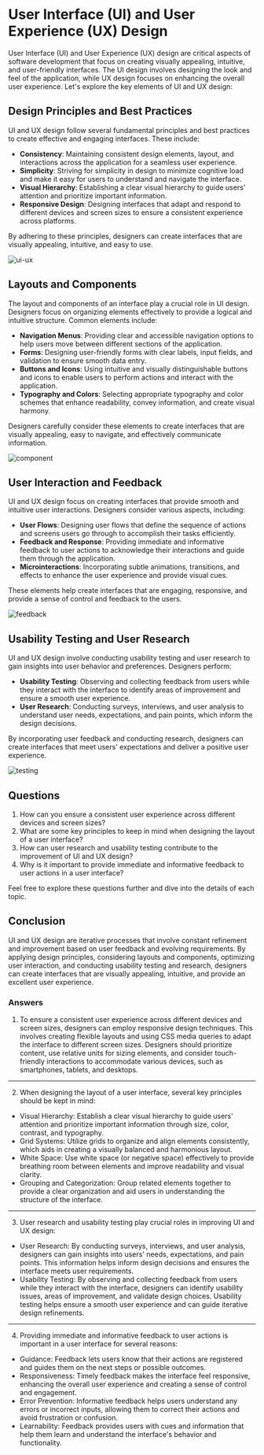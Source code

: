 # User Interface (UI) and User Experience (UX) Design

User Interface (UI) and User Experience (UX) design are critical aspects of software development that focus on creating visually appealing, intuitive, and user-friendly interfaces. The UI design involves designing the look and feel of the application, while UX design focuses on enhancing the overall user experience. Let's explore the key elements of UI and UX design:

## Design Principles and Best Practices

UI and UX design follow several fundamental principles and best practices to create effective and engaging interfaces. These include:

- **Consistency**: Maintaining consistent design elements, layout, and interactions across the application for a seamless user experience.
- **Simplicity**: Striving for simplicity in design to minimize cognitive load and make it easy for users to understand and navigate the interface.
- **Visual Hierarchy**: Establishing a clear visual hierarchy to guide users' attention and prioritize important information.
- **Responsive Design**: Designing interfaces that adapt and respond to different devices and screen sizes to ensure a consistent experience across platforms.

By adhering to these principles, designers can create interfaces that are visually appealing, intuitive, and easy to use.

![ui-ux](/ui-ux.jpg)

## Layouts and Components

The layout and components of an interface play a crucial role in UI design. Designers focus on organizing elements effectively to provide a logical and intuitive structure. Common elements include:

- **Navigation Menus**: Providing clear and accessible navigation options to help users move between different sections of the application.
- **Forms**: Designing user-friendly forms with clear labels, input fields, and validation to ensure smooth data entry.
- **Buttons and Icons**: Using intuitive and visually distinguishable buttons and icons to enable users to perform actions and interact with the application.
- **Typography and Colors**: Selecting appropriate typography and color schemes that enhance readability, convey information, and create visual harmony.

Designers carefully consider these elements to create interfaces that are visually appealing, easy to navigate, and effectively communicate information.

![component](/component.webp)

## User Interaction and Feedback

UI and UX design focus on creating interfaces that provide smooth and intuitive user interactions. Designers consider various aspects, including:

- **User Flows**: Designing user flows that define the sequence of actions and screens users go through to accomplish their tasks efficiently.
- **Feedback and Response**: Providing immediate and informative feedback to user actions to acknowledge their interactions and guide them through the application.
- **Microinteractions**: Incorporating subtle animations, transitions, and effects to enhance the user experience and provide visual cues.

These elements help create interfaces that are engaging, responsive, and provide a sense of control and feedback to the users.

![feedback](/feedback.webp)

## Usability Testing and User Research

UI and UX design involve conducting usability testing and user research to gain insights into user behavior and preferences. Designers perform:

- **Usability Testing**: Observing and collecting feedback from users while they interact with the interface to identify areas of improvement and ensure a smooth user experience.
- **User Research**: Conducting surveys, interviews, and user analysis to understand user needs, expectations, and pain points, which inform the design decisions.

By incorporating user feedback and conducting research, designers can create interfaces that meet users' expectations and deliver a positive user experience.

![testing](/testing.jpeg)

## Questions

1. How can you ensure a consistent user experience across different devices and screen sizes?
2. What are some key principles to keep in mind when designing the layout of a user interface?
3. How can user research and usability testing contribute to the improvement of UI and UX design?
4. Why is it important to provide immediate and informative feedback to user actions in a user interface?

Feel free to explore these questions further and dive into the details of each topic.

## Conclusion

UI and UX design are iterative processes that involve constant refinement and improvement based on user feedback and evolving requirements. By applying design principles, considering layouts and components, optimizing user interaction, and conducting usability testing and research, designers can create interfaces that are visually appealing, intuitive, and provide an excellent user experience.

### Answers

1. To ensure a consistent user experience across different devices and screen sizes, designers can employ responsive design techniques. This involves creating flexible layouts and using CSS media queries to adapt the interface to different screen sizes. Designers should prioritize content, use relative units for sizing elements, and consider touch-friendly interactions to accommodate various devices, such as smartphones, tablets, and desktops.

---

2. When designing the layout of a user interface, several key principles should be kept in mind:

- Visual Hierarchy: Establish a clear visual hierarchy to guide users' attention and prioritize important information through size, color, contrast, and typography.
- Grid Systems: Utilize grids to organize and align elements consistently, which aids in creating a visually balanced and harmonious layout.
- White Space: Use white space (or negative space) effectively to provide breathing room between elements and improve readability and visual clarity.
- Grouping and Categorization: Group related elements together to provide a clear organization and aid users in understanding the structure of the interface.

---

3. User research and usability testing play crucial roles in improving UI and UX design:

- User Research: By conducting surveys, interviews, and user analysis, designers can gain insights into users' needs, expectations, and pain points. This information helps inform design decisions and ensures the interface meets user requirements.
- Usability Testing: By observing and collecting feedback from users while they interact with the interface, designers can identify usability issues, areas of improvement, and validate design choices. Usability testing helps ensure a smooth user experience and can guide iterative design refinements.

---

4. Providing immediate and informative feedback to user actions is important in a user interface for several reasons:

- Guidance: Feedback lets users know that their actions are registered and guides them on the next steps or possible outcomes.
- Responsiveness: Timely feedback makes the interface feel responsive, enhancing the overall user experience and creating a sense of control and engagement.
- Error Prevention: Informative feedback helps users understand any errors or incorrect inputs, allowing them to correct their actions and avoid frustration or confusion.
- Learnability: Feedback provides users with cues and information that help them learn and understand the interface's behavior and functionality.
